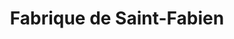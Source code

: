 ---
title: "Fabrique de Saint-Fabien"
url: /saint-fabien-de-panet/fabrique-de-saint-fabien/
shop: charity
---